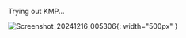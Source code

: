 Trying out KMP...

![Screenshot_20241216_005306](https://github.com/user-attachments/assets/2bc536cc-e997-467f-8835-bf4b830c1fc5){: width="500px" }
